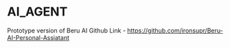 # AI_AGENT

Prototype version of Beru AI
Github Link - https://github.com/ironsupr/Beru-AI-Personal-Assiatant